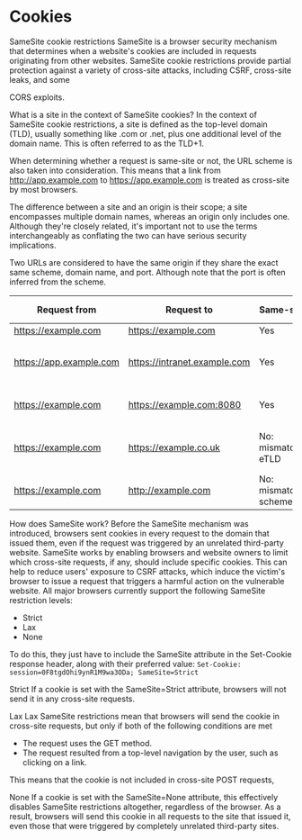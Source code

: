 # Cookies 

SameSite cookie restrictions
SameSite is a browser security mechanism that determines when a website's cookies are included in requests originating from other websites. SameSite cookie restrictions provide partial protection against a variety of cross-site attacks, including CSRF, cross-site leaks, and some

CORS exploits.

What is a site in the context of SameSite cookies?
In the context of SameSite cookie restrictions, a site is defined as the top-level domain (TLD), usually something like .com or .net, plus one additional level of the domain name. This is often referred to as the TLD+1.

When determining whether a request is same-site or not, the URL scheme is also taken into consideration. This means that a link from http://app.example.com to https://app.example.com is treated as cross-site by most browsers.

The difference between a site and an origin is their scope; a site encompasses multiple domain names, whereas an origin only includes one. Although they're closely related, it's important not to use the terms interchangeably as conflating the two can have serious security implications.

Two URLs are considered to have the same origin if they share the exact same scheme, domain name, and port. Although note that the port is often inferred from the scheme.


| Request from            | Request to                   | Same-site?            | Same-origin?               |
| ----------------------- | ---------------------------- | --------------------- | -------------------------- |
| https://example.com     | https://example.com          | Yes                   | Yes                        |
| https://app.example.com | https://intranet.example.com | Yes                   | No: mismatched domain name |
| https://example.com     | https://example.com:8080     | Yes                   | No: mismatched port        |
| https://example.com     | https://example.co.uk        | No: mismatched eTLD   | No: mismatched domain name |
| https://example.com     | http://example.com           | No: mismatched scheme | No: mismatched scheme      |

How does SameSite work?
Before the SameSite mechanism was introduced, browsers sent cookies in every request to the domain that issued them, even if the request was triggered by an unrelated third-party website. SameSite works by enabling browsers and website owners to limit which cross-site requests, if any, should include specific cookies.
This can help to reduce users' exposure to CSRF attacks, which induce the victim's browser to issue a request that triggers a harmful action on the vulnerable website.
All major browsers currently support the following SameSite restriction levels:
- Strict 
- Lax 
- None 

To do this, they just have to include the SameSite attribute in the Set-Cookie response header, along with their preferred value:
`Set-Cookie: session=0F8tgdOhi9ynR1M9wa3ODa; SameSite=Strict`

Strict
If a cookie is set with the SameSite=Strict attribute, browsers will not send it in any cross-site requests.

Lax
Lax SameSite restrictions mean that browsers will send the cookie in cross-site requests, but only if both of the following conditions are met
- The request uses the GET method.
- The request resulted from a top-level navigation by the user, such as clicking on a link.

This means that the cookie is not included in cross-site POST requests,

None
If a cookie is set with the SameSite=None attribute, this effectively disables SameSite restrictions altogether, regardless of the browser. As a result, browsers will send this cookie in all requests to the site that issued it, even those that were triggered by completely unrelated third-party sites.
